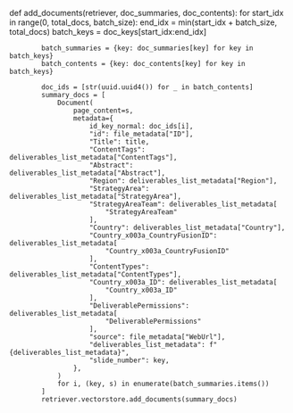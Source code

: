  def add_documents(retriever, doc_summaries, doc_contents):
        for start_idx in range(0, total_docs, batch_size):
            end_idx = min(start_idx + batch_size, total_docs)
            batch_keys = doc_keys[start_idx:end_idx]

            batch_summaries = {key: doc_summaries[key] for key in batch_keys}
            batch_contents = {key: doc_contents[key] for key in batch_keys}

            doc_ids = [str(uuid.uuid4()) for _ in batch_contents]
            summary_docs = [
                Document(
                    page_content=s,
                    metadata={
                        id_key_normal: doc_ids[i],
                        "id": file_metadata["ID"],
                        "Title": title,
                        "ContentTags": deliverables_list_metadata["ContentTags"],
                        "Abstract": deliverables_list_metadata["Abstract"],
                        "Region": deliverables_list_metadata["Region"],
                        "StrategyArea": deliverables_list_metadata["StrategyArea"],
                        "StrategyAreaTeam": deliverables_list_metadata[
                            "StrategyAreaTeam"
                        ],
                        "Country": deliverables_list_metadata["Country"],
                        "Country_x003a_CountryFusionID": deliverables_list_metadata[
                            "Country_x003a_CountryFusionID"
                        ],
                        "ContentTypes": deliverables_list_metadata["ContentTypes"],
                        "Country_x003a_ID": deliverables_list_metadata[
                            "Country_x003a_ID"
                        ],
                        "DeliverablePermissions": deliverables_list_metadata[
                            "DeliverablePermissions"
                        ],
                        "source": file_metadata["WebUrl"],
                        "deliverables_list_metadata": f"{deliverables_list_metadata}",
                        "slide_number": key,
                    },
                )
                for i, (key, s) in enumerate(batch_summaries.items())
            ]
            retriever.vectorstore.add_documents(summary_docs)
